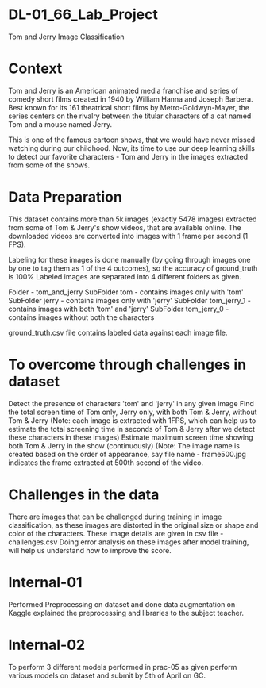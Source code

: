 # DL-01_66_Lab_Project
Tom and Jerry Image Classification

# Context
Tom and Jerry is an American animated media franchise and series of comedy short films created in 1940 by William Hanna and Joseph Barbera. Best known for its 161 theatrical short films by Metro-Goldwyn-Mayer, the series centers on the rivalry between the titular characters of a cat named Tom and a mouse named Jerry.

This is one of the famous cartoon shows, that we would have never missed watching during our childhood. Now, its time to use our deep learning skills to detect our favorite characters - Tom and Jerry in the images extracted from some of the shows.

# Data Preparation
This dataset contains more than 5k images (exactly 5478 images) extracted from some of Tom & Jerry's show videos, that are available online.
The downloaded videos are converted into images with 1 frame per second (1 FPS).

Labeling for these images is done manually (by going through images one by one to tag them as 1 of the 4 outcomes), so the accuracy of ground_truth is 100%
Labeled images are separated into 4 different folders as given.

Folder - tom_and_jerry
SubFolder tom - contains images only with 'tom'
SubFolder jerry - contains images only with 'jerry'
SubFolder tom_jerry_1 - contains images with both 'tom' and 'jerry'
SubFolder tom_jerry_0 - contains images without both the characters

ground_truth.csv file contains labeled data against each image file.

# To overcome through challenges in dataset
Detect the presence of characters 'tom' and 'jerry' in any given image
Find the total screen time of Tom only, Jerry only, with both Tom & Jerry, without Tom & Jerry (Note: each image is extracted with 1FPS, which can help us to estimate the total screening time in seconds of Tom & Jerry after we detect these characters in these images)
Estimate maximum screen time showing both Tom & Jerry in the show (continuously) (Note: The image name is created based on the order of appearance, say file name - frame500.jpg indicates the frame extracted at 500th second of the video.

# Challenges in the data
There are images that can be challenged during training in image classification, as these images are distorted in the original size or shape and color of the characters. These image details are given in csv file - challenges.csv Doing error analysis on these images after model training, will help us understand how to improve the score.

# Internal-01 
Performed Preprocessing on dataset and done data augmentation on Kaggle explained the preprocessing and libraries to the subject teacher.

# Internal-02 
To perform 3 different models performed in prac-05 as given  perform various models on dataset and submit by 5th of April on GC.



